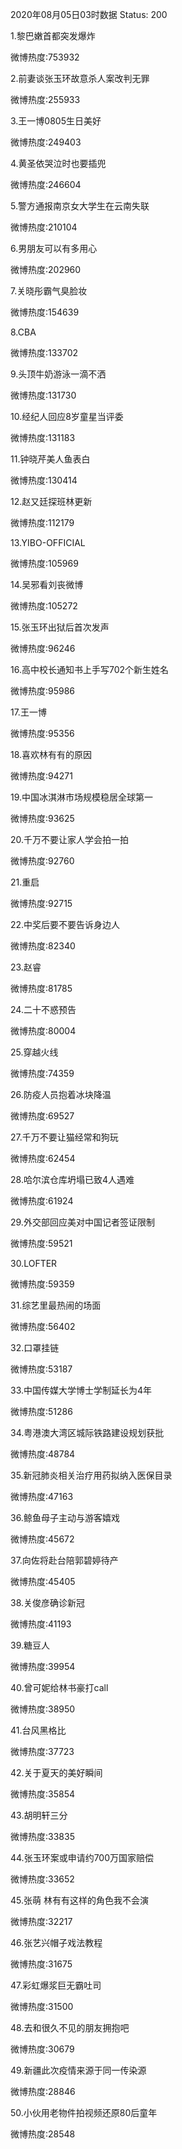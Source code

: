 2020年08月05日03时数据
Status: 200

1.黎巴嫩首都突发爆炸

微博热度:753932

2.前妻谈张玉环故意杀人案改判无罪

微博热度:255933

3.王一博0805生日美好

微博热度:249403

4.黄圣依哭泣时也要插兜

微博热度:246604

5.警方通报南京女大学生在云南失联

微博热度:210104

6.男朋友可以有多用心

微博热度:202960

7.关晓彤霸气臭脸妆

微博热度:154639

8.CBA

微博热度:133702

9.头顶牛奶游泳一滴不洒

微博热度:131730

10.经纪人回应8岁童星当评委

微博热度:131183

11.钟晓芹美人鱼表白

微博热度:130414

12.赵又廷探班林更新

微博热度:112179

13.YIBO-OFFICIAL

微博热度:105969

14.吴邪看刘丧微博

微博热度:105272

15.张玉环出狱后首次发声

微博热度:96246

16.高中校长通知书上手写702个新生姓名

微博热度:95986

17.王一博

微博热度:95356

18.喜欢林有有的原因

微博热度:94271

19.中国冰淇淋市场规模稳居全球第一

微博热度:93625

20.千万不要让家人学会拍一拍

微博热度:92760

21.重启

微博热度:92715

22.中奖后要不要告诉身边人

微博热度:82340

23.赵睿

微博热度:81785

24.二十不惑预告

微博热度:80004

25.穿越火线

微博热度:74359

26.防疫人员抱着冰块降温

微博热度:69527

27.千万不要让猫经常和狗玩

微博热度:62454

28.哈尔滨仓库坍塌已致4人遇难

微博热度:61924

29.外交部回应美对中国记者签证限制

微博热度:59521

30.LOFTER

微博热度:59359

31.综艺里最热闹的场面

微博热度:56402

32.口罩挂链

微博热度:53187

33.中国传媒大学博士学制延长为4年

微博热度:51286

34.粤港澳大湾区城际铁路建设规划获批

微博热度:48784

35.新冠肺炎相关治疗用药拟纳入医保目录

微博热度:47163

36.鲸鱼母子主动与游客嬉戏

微博热度:45672

37.向佐将赴台陪郭碧婷待产

微博热度:45405

38.关俊彦确诊新冠

微博热度:41193

39.糖豆人

微博热度:39954

40.曾可妮给林书豪打call

微博热度:38950

41.台风黑格比

微博热度:37723

42.关于夏天的美好瞬间

微博热度:35854

43.胡明轩三分

微博热度:33835

44.张玉环案或申请约700万国家赔偿

微博热度:33652

45.张萌 林有有这样的角色我不会演

微博热度:32217

46.张艺兴帽子戏法教程

微博热度:31675

47.彩虹爆浆巨无霸吐司

微博热度:31500

48.去和很久不见的朋友拥抱吧

微博热度:30679

49.新疆此次疫情来源于同一传染源

微博热度:28846

50.小伙用老物件拍视频还原80后童年

微博热度:28548

